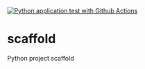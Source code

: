 [![Python application test with Github Actions](https://github.com/temfugit/scaffold/actions/workflows/main.yml/badge.svg)](https://github.com/temfugit/scaffold/actions/workflows/main.yml)

# scaffold
Python project scaffold
